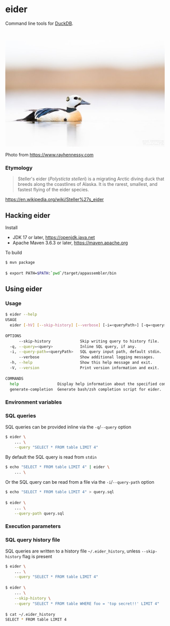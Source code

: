 # eider

Command line tools for [DuckDB](https://duckdb.org).

<br/>

![Photo of Polysticta stelleri, by Ray Hennessy](/images/eider.jpg)

Photo from https://www.rayhennessy.com


### Etymology

> Steller's eider (_Polysticta stelleri_) is a migrating Arctic diving duck that breeds
> along the coastlines of Alaska. It is the rarest, smallest, and fastest flying of the
> eider species.

https://en.wikipedia.org/wiki/Steller%27s_eider


## Hacking eider

Install

 * JDK 17 or later, https://openjdk.java.net
 * Apache Maven 3.6.3 or later, https://maven.apache.org

To build
```bash
$ mvn package

$ export PATH=$PATH:`pwd`/target/appassembler/bin
```

## Using eider

### Usage

```bash
$ eider --help
USAGE
  eider [-hV] [--skip-history] [--verbose] [-i=<queryPath>] [-q=<query>] [COMMAND]

OPTIONS
      --skip-history             Skip writing query to history file.
  -q, --query=<query>            Inline SQL query, if any.
  -i, --query-path=<queryPath>   SQL query input path, default stdin.
      --verbose                  Show additional logging messages.
  -h, --help                     Show this help message and exit.
  -V, --version                  Print version information and exit.

COMMANDS
  help                 Display help information about the specified command.
  generate-completion  Generate bash/zsh completion script for eider.
```

### Environment variables


### SQL queries

SQL queries can be provided inline via the `-q`/`--query` option
```bash
$ eider \
    ... \
    --query "SELECT * FROM table LIMIT 4"
```

By default the SQL query is read from `stdin`
```bash
$ echo "SELECT * FROM table LIMIT 4" | eider \
    ... \
```

Or the SQL query can be read from a file via the `-i`/`--query-path` option
```bash
$ echo "SELECT * FROM table LIMIT 4" > query.sql

$ eider \
    ... \
    --query-path query.sql
```

### Execution parameters


### SQL query history file

SQL queries are written to a history file `~/.eider_history`, unless `--skip-history` flag is present
```bash
$ eider \
    ... \
    --query "SELECT * FROM table LIMIT 4"

$ eider \
    ... \
    --skip-history \
    --query "SELECT * FROM table WHERE foo = 'top secret!!' LIMIT 4"

$ cat ~/.eider_history
SELECT * FROM table LIMIT 4
```
